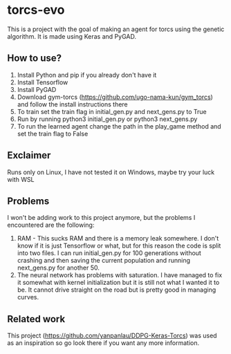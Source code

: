 # torcs-evo
This is a project with the goal of making an agent for torcs using the genetic algorithm. It is made using Keras and PyGAD.

## How to use?
1. Install Python and pip if you already don't have it
2. Install Tensorflow
3. Install PyGAD
4. Download gym-torcs (https://github.com/ugo-nama-kun/gym_torcs) and follow the install instructions there
5. To train set the train flag in initial_gen.py and next_gens.py to True
6. Run by running python3 initial_gen.py or python3 next_gens.py
7. To run the learned agent change the path in the play_game method and set the train flag to False

## Exclaimer
Runs only on Linux, I have not tested it on Windows, maybe try your luck with WSL

## Problems
I won't be adding work to this project anymore, but the problems I encountered are the following:
1. RAM - This sucks RAM and there is a memory leak somewhere. I don't know if it is just Tensorflow or what, but for this reason the code is split into two files. I can run initial_gen.py for 100 generations without crashing and then saving the current population and running next_gens.py for another 50.
2. The neural network has problems with saturation. I have managed to fix it somewhat with kernel initialization but it is still not what I wanted it to be. It cannot drive straight on the road but is pretty good in managing curves.

## Related work
This project (https://github.com/yanpanlau/DDPG-Keras-Torcs) was used as an inspiration so go look there if you want any more information.

